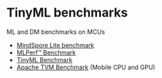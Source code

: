 # TinyML benchmarks

ML and DM benchmarks on MCUs

* [MindSpore Lite benchmark](https://www.mindspore.cn/lite/docs/en/r1.8/use/benchmark.html)
* [MLPerf™ Benchmark](https://github.com/mlcommons/tiny)
* [TinyML Benchmark](https://github.com/bharathsudharsan/TinyML-Benchmark-NNs-on-MCUs)
* [Apache TVM Benchmark](https://github.com/apache/tvm/wiki/Benchmark) (Mobile CPU and GPU)
